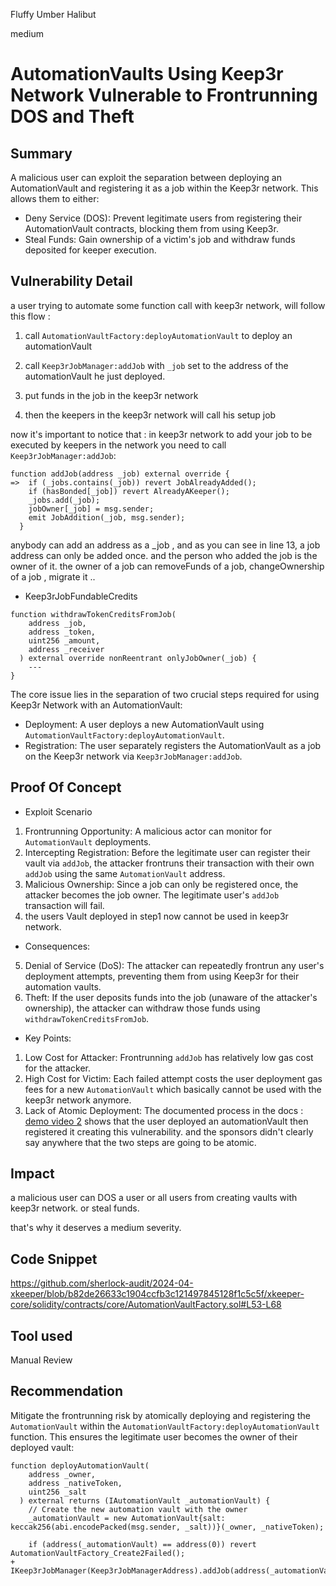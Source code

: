 Fluffy Umber Halibut

medium

# AutomationVaults Using Keep3r Network Vulnerable to Frontrunning DOS and Theft

## Summary

A malicious user can exploit the separation between deploying an AutomationVault and registering it as a job within the Keep3r network. This allows them to either:

- Deny Service (DOS): Prevent legitimate users from registering their AutomationVault contracts, blocking them from using Keep3r.
- Steal Funds: Gain ownership of a victim's job and withdraw funds deposited for keeper execution.

## Vulnerability Detail

a user trying to automate some function call with keep3r network, will follow this flow :
1. call `AutomationVaultFactory:deployAutomationVault` to deploy an automationVault

2. call `Keep3rJobManager:addJob` with `_job` set to the address of the automationVault he just deployed.

3. put funds in the job in the keep3r network

4. then the keepers in the keep3r network will call his setup job

now it's important to notice that : in keep3r network to add your job to be executed by keepers in the network you need to call `Keep3rJobManager:addJob`:

```solidity=12
function addJob(address _job) external override {
=>  if (_jobs.contains(_job)) revert JobAlreadyAdded();
    if (hasBonded[_job]) revert AlreadyAKeeper();
    _jobs.add(_job);
    jobOwner[_job] = msg.sender;
    emit JobAddition(_job, msg.sender);
  }
```

anybody can add an address as a _job , and as you can see in line 13, a job address can only be added once. and the person who added the job is the owner of it. 
the owner of a job can removeFunds of a job, changeOwnership of a job , migrate it ..

- Keep3rJobFundableCredits
```solidity=46
function withdrawTokenCreditsFromJob(
    address _job,
    address _token,
    uint256 _amount,
    address _receiver
  ) external override nonReentrant onlyJobOwner(_job) {
    ---
}
```

The core issue lies in the separation of two crucial steps required for using Keep3r Network with an AutomationVault:

- Deployment: A user deploys a new AutomationVault using `AutomationVaultFactory:deployAutomationVault`.
- Registration: The user separately registers the AutomationVault as a job on the Keep3r network via `Keep3rJobManager:addJob`.

## Proof Of Concept

- Exploit Scenario

1. Frontrunning Opportunity: A malicious actor can monitor for `AutomationVault` deployments.
2. Intercepting Registration: Before the legitimate user can register their vault via `addJob`, the attacker frontruns their transaction with their own `addJob` using the same `AutomationVault` address.
3. Malicious Ownership: Since a job can only be registered once, the attacker becomes the job owner. The legitimate user's `addJob` transaction will fail.
4. the users Vault deployed in step1 now cannot be used in keep3r network.
- Consequences:
5. Denial of Service (DoS): The attacker can repeatedly frontrun any user's deployment attempts, preventing them from using Keep3r for their automation vaults.
6. Theft: If the user deposits funds into the job (unaware of the attacker's ownership), the attacker can withdraw those funds using `withdrawTokenCreditsFromJob`.

- Key Points:

1. Low Cost for Attacker: Frontrunning `addJob` has relatively low gas cost for the attacker.
2. High Cost for Victim: Each failed attempt costs the user deployment gas fees for a new `AutomationVault` which basically cannot be used with the keep3r network anymore.
3. Lack of Atomic Deployment: The documented process in the docs : [demo video 2](https://docs.xkeeper.network/content/how-to/keep3r_relay.html) shows that the user deployed an automationVault then registered it creating this vulnerability. and the sponsors didn't clearly say anywhere that the two steps are going to be atomic.

## Impact

a malicious user can DOS a user or all users from creating vaults with keep3r network. or steal funds.

that's why it deserves a medium severity.

## Code Snippet

https://github.com/sherlock-audit/2024-04-xkeeper/blob/b82de26633c1904ccfb3c121497845128f1c5c5f/xkeeper-core/solidity/contracts/core/AutomationVaultFactory.sol#L53-L68

## Tool used

Manual Review

## Recommendation

Mitigate the frontrunning risk by atomically deploying and registering the `AutomationVault` within the  `AutomationVaultFactory:deployAutomationVault `function. This ensures the legitimate user becomes the owner of their deployed vault:

```diff=53
function deployAutomationVault(
    address _owner,
    address _nativeToken,
    uint256 _salt
  ) external returns (IAutomationVault _automationVault) {
    // Create the new automation vault with the owner
    _automationVault = new AutomationVault{salt: keccak256(abi.encodePacked(msg.sender, _salt))}(_owner, _nativeToken);

    if (address(_automationVault) == address(0)) revert AutomationVaultFactory_Create2Failed();
+ IKeep3rJobManager(Keep3rJobManagerAddress).addJob(address(_automationVault));
```